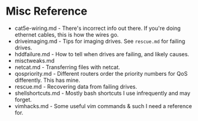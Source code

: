 # Misc Reference

* cat5e-wiring.md - There's incorrect info out there. If you're doing ethernet cables, this is how the wires go.
* driveimaging.md - Tips for imaging drives. See `rescue.md` for failing drives.
* hddfailure.md - How to tell when drives are failing, and likely causes.
* misctweaks.md
* netcat.md - Transferring files with netcat.
* qospriority.md - Different routers order the priority numbers for QoS differently. This has mine.
* rescue.md - Recovering data from failing drives.
* shellshortcuts.md - Mostly bash shortcuts I use infrequently and may forget.
* vimhacks.md - Some useful vim commands & such I need a reference for.
